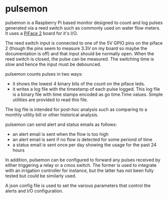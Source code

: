 pulsemon
========

pulsemon is a Raspberry Pi based monitor designed to count and log pulses generated via a reed switch such as commonly used on water flow meters.
It uses a [PiFace 2](http://www.piface.org.uk/products/piface_digital_2/) board for it's I/O. 

The reed switch input is connected to one of the 5V GPIO pins on the piface 2 (though the pins seem to measure 3.3V on my board so maybe the documentation is off) and that input should be normally open. When the reed
switch is closed, the pulse can be measured. The switching time is slow and hence the input must be debounced.

pulsemon counts pulses in two ways:

- it shows the lowest 4 binary bits of the count on the piface leds.
- it writes a log file with the timestamp of each pulse logged. This log file is a binary file with time stamps encoded as go time.Time values. Simple
utilities are provided to read this file.

The log file is intended for post-hoc analysis such as comparing to a
monthly utility bill or other historical analysis.

pulsemon can send alert and status emails as follows:

- an alert email is sent when the flow is too high
- an alert email is sent if no flow is detected for some periond of time
- a status email is sent once per day showing the usage for the past 24 hours

In addition, pulsemon can be configured to forward any pulses received by
either triggering a relay or a cmos switch. The former is used to integrate
with an irrigation controller for instance, but the latter has not been
fully tested but could be similarly used.

A json config file is used to set the various parameters that control the alerts
and I/O configuration.
